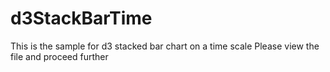 # d3StackBarTime

This is the sample for d3 stacked bar chart on a time scale
Please view the file and proceed further
